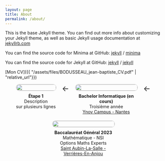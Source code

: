 ```yaml
---
layout: page
title: About
permalink: /about/
---
```


This is the base Jekyll theme. You can find out more info about customizing your Jekyll theme, as well as basic Jekyll usage documentation at [jekyllrb.com](https://jekyllrb.com/)

You can find the source code for Minima at GitHub:
[jekyll][jekyll-organization] /
[minima](https://github.com/jekyll/minima)

You can find the source code for Jekyll at GitHub:
[jekyll][jekyll-organization] /
[jekyll](https://github.com/jekyll/jekyll)


[jekyll-organization]: https://github.com/jekyll

[Mon CV]({{ "/assets/files/BODUSSEAU_jean-baptiste_CV.pdf" | "relative_url"}})

<div style="display: flex; align-items: flex-start; gap: 20px; flex-wrap: wrap; justify-content: center;">

  <!-- Case 1 -->
  <div style="text-align: center; max-width: 200px;">
    <img src="{{ '/assets/images/Implantations.png' | relative_url }}" style="width: 100%; border: 1px solid #ccc; border-radius: 10px;">
    <div style="margin-top: 8px;">
      <strong>Étape 1</strong><br>
      Description<br>
      sur plusieurs lignes
    </div>
  </div>

  <!-- Flèche -->
  <div style="font-size: 24px;">&#8592;</div>

  <!-- Case 2 -->
  <div style="text-align: center; max-width: 200px;">
    <img src="{{ '/assets/images/Implantations.png' | relative_url }}" style="width: 100%; border: 1px solid #ccc; border-radius: 10px;">
    <div style="margin-top: 8px;">
      <strong>Bachelor Informatique (en cours)</strong><br>
      Troisième année<br>
      <a href="https://www.ynov.com/campus/nantes" target="_blank">Ynov Campus - Nantes</a>
    </div>
  </div>
  
  <!-- Flèche -->
  <div style="font-size: 24px;">&#8592;</div>

  <!-- Case 3 -->
  <div style="text-align: center; max-width: 200px;">
    <img src="{{ '/assets/images/Implantations.png' | relative_url }}" style="width: 100%; border: 1px solid #ccc; border-radius: 10px;">
    <div style="margin-top: 8px;">
      <strong>Baccalauréat Général 2023</strong><br>
      Mathématique - NSI<br>
      Options Maths Experts<br>
      <a href="https://www.staubinlasalle.fr" target="_blank">Saint Aubin-La-Salle - Verrières-En-Anjou</a>
    </div>
  </div>

</div>
